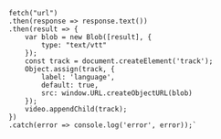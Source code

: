         fetch("url")
        .then(response => response.text())
        .then(result => {
            var blob = new Blob([result], {
                type: "text/vtt"
            });
            const track = document.createElement('track');
            Object.assign(track, {
                label: 'language',
                default: true,
                src: window.URL.createObjectURL(blob)
            });
            video.appendChild(track);
        })
        .catch(error => console.log('error', error));`
